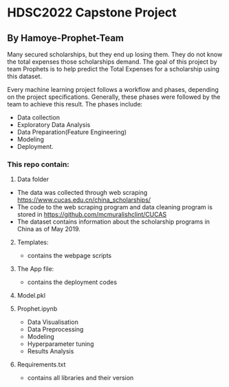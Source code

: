 # HDSC2022 Capstone Project
## By Hamoye-Prophet-Team

Many secured scholarships, but they end up losing them. They do not know the total expenses those scholarships demand. The goal of this project by team Prophets is to help predict the Total Expenses for a scholarship using this dataset.

Every machine learning project follows a workflow and phases, depending on the project specifications. Generally, these phases were followed by the team to achieve this result. The phases include:
  * Data collection
  * Exploratory Data Analysis
  * Data Preparation(Feature Engineering)
  * Modeling
  * Deployment.

### This repo contain:
1. Data folder
  * The data was collected through web scraping https://www.cucas.edu.cn/china_scholarships/
  * The code to the web scraping program and data cleaning program is stored in https://github.com/mcmuralishclint/CUCAS
  * The dataset contains information about the scholarship programs in China as of May 2019.

2. Templates:
   * contains the webpage scripts
 
3. The App file:
   * contains the deployment codes

4. Model.pkl

5. Prophet.ipynb
   * Data Visualisation
   * Data Preprocessing
   * Modeling
   * Hyperparameter tuning
   * Results Analysis

6. Requirements.txt
    * contains all libraries and their version 
